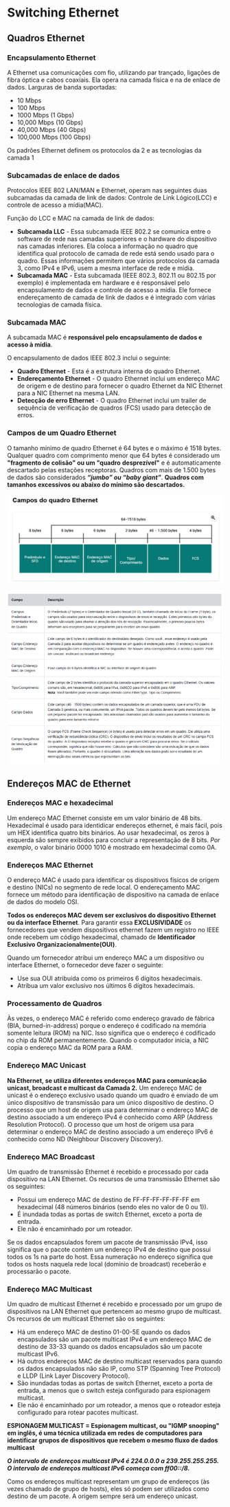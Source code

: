 # Switching Ethernet

## Quadros Ethernet

### Encapsulamento Ethernet

A Ethernet usa comunicações com fio, utilizando par trançado, ligações de fibra óptica e cabos coaxiais.
Ela opera na camada física e na de enlace de dados. 
Larguras de banda suportadas:

* 10 Mbps
* 100 Mbps
* 1000 Mbps (1 Gbps)
* 10,000 Mbps (10 Gbps)
* 40,000 Mbps (40 Gbps)
* 100,000 Mbps (100 Gbps)

Os padrões Ethernet definem os protocolos da 2 e as tecnologias da camada 1

### Subcamadas de enlace de dados

Protocolos IEEE 802 LAN/MAN e Ethernet, operam nas seguintes duas subcamadas da camada de link de dados:
Controle de Link Lógico(LCC) e controle de acesso a mídia(MAC). 

Função do LCC e MAC na camada de link de dados:

* **Subcamada LLC** - Essa subcamada IEEE 802.2 se comunica entre o software de rede nas camadas superiores e 
o hardware do dispositivo nas camadas inferiores. Ela coloca a informação no quadro que identifica qual 
protocolo de camada de rede está sendo usado para o quadro. Essas informações permitem que vários protocolos 
da camada 3, como IPv4 e IPv6, usem a mesma interface de rede e mídia.
* **Subcamada MAC** - Esta subcamada (IEEE 802.3, 802.11 ou 802.15 por exemplo) é implementada em hardware e é 
responsável pelo encapsulamento de dados e controle de acesso a mídia. Ele fornece endereçamento de camada de 
link de dados e é integrado com várias tecnologias de camada física.

### Subcamada MAC

A subcamada MAC é **responsável pelo encapsulamento de dados e acesso à mídia**.

O encapsulamento de dados IEEE 802.3 inclui o seguinte:

* **Quadro Ethernet** - Esta é a estrutura interna do quadro Ethernet.
* **Endereçamento Ethernet** - O quadro Ethernet inclui um endereço MAC de origem e de destino para fornecer o 
quadro Ethernet da NIC Ethernet para a NIC Ethernet na mesma LAN.
* **Detecção de erro Ethernet** - O quadro Ethernet inclui um trailer de sequência de verificação de quadros (FCS) usado para detecção de erros.

### Campos de um Quadro Ethernet

O tamanho mínimo de quadro Ethernet é 64 bytes e o máximo é 1518 bytes.
Qualquer quadro com comprimento menor que 64 bytes é considerado um **"fragmento de colisão" ou um "quadro** 
**desprezível"** e é automaticamente descartado pelas estações receptoras. Quadros com mais de 1.500 bytes de 
dados são considerados ***“jumbo” ou “baby giant”***.
**Quadros com tamanhos excessivos ou abaixo do mínimo são descartados.**

![Campos Ethernet](../imagens/camposEthernet.png)

![Tabela Campos Ethernet](../imagens/tblCamposEthernet.png)

## Endereços MAC de Ethernet

### Endereços MAC e hexadecimal

Um endereço MAC Ethernet consiste em um valor binário de 48 bits.
Hexadecimal é usado para identidicar endereços ethernet, é mais fácil, pois um HEX identifica quatro bits
binários.
Ao usar hexadecimal, os zeros à esquerda são sempre exibidos para concluir a representação de 8 bits. 
_Por exemplo_, o valor binário 0000 1010 é mostrado em hexadecimal como 0A.

### Endereços MAC Ethernet

O endereço MAC é usado para identificar os dispositivos físicos de origem e destino (NICs) no segmento de rede local. 
O endereçamento MAC fornece um método para identificação de dispositivo na camada de enlace de dados do modelo OSI.

**Todos os endereços MAC devem ser exclusivos do dispositivo Ethernet ou da interface Ethernet**.
Para garantir essa **EXCLUSIVIDADE** os fornecedores que vendem dispositivos ethernet fazem um registro
no IEEE onde recebem um código hexadecimal, chamado de **Identificador Exclusivo Organizacionalmente(OUI)**.

Quando um fornecedor atribui um endereço MAC a um dispositivo ou interface Ethernet, o fornecedor deve fazer o seguinte:

* Use sua OUI atribuída como os primeiros 6 dígitos hexadecimais.
* Atribua um valor exclusivo nos últimos 6 dígitos hexadecimais.

### Processamento de Quadros

Às vezes, o endereço MAC é referido como endereço gravado de fábrica (BIA, burned-in-address) porque o 
endereço é codificado na memória somente leitura (ROM) na NIC. Isso significa que o endereço é codificado no 
chip da ROM permanentemente.
Quando o computador inicia, a NIC copia o endereço MAC da ROM para a RAM.

### Endereço MAC Unicast

**Na Ethernet, se utiliza diferentes endereços MAC para comunicação unicast, broadcast e multicast da Camada 2.**
Um endereço MAC de unicast é o endereço exclusivo usado quando um quadro é enviado de um único dispositivo de 
transmissão para um único dispositivo de destino.
O processo que um host de origem usa para determinar o endereço MAC de destino associado a um endereço IPv4 é 
conhecido como ARP (Address Resolution Protocol).
O processo que um host de origem usa para determinar o endereço MAC de destino associado a um endereço IPv6 é 
conhecido como ND (Neighbour Discovery Discovery).

### Endereço MAC Broadcast

Um quadro de transmissão Ethernet é recebido e processado por cada dispositivo na LAN Ethernet. Os recursos de 
uma transmissão Ethernet são os seguintes:

* Possui um endereço MAC de destino de FF-FF-FF-FF-FF-FF em hexadecimal (48 números binários (sendo eles no valor de 0 ou 1)).
* É inundada todas as portas de switch Ethernet, exceto a porta de entrada.
* Ele não é encaminhado por um roteador.

Se os dados encapsulados forem um pacote de transmissão IPv4, isso significa que o pacote contém um endereço 
IPv4 de destino que possui todos os 1s na parte do host. Essa numeração no endereço significa que todos os 
hosts naquela rede local (domínio de broadcast) receberão e processarão o pacote.

### Endereço MAC Multicast

Um quadro de multicast Ethernet é recebido e processado por um grupo de dispositivos na LAN Ethernet que 
pertencem ao mesmo grupo de multicast. Os recursos de um multicast Ethernet são os seguintes:

* Há um endereço MAC de destino 01-00-5E quando os dados encapsulados são um pacote multicast IPv4 e um 
endereço MAC de destino de 33-33 quando os dados encapsulados são um pacote multicast IPv6.
* Há outros endereços MAC de destino multicast reservados para quando os dados encapsulados não são IP, como 
STP (Spanning Tree Protocol) e LLDP (Link Layer Discovery Protocol).
* São inundadas todas as portas de switch Ethernet, exceto a porta de entrada, a menos que o switch esteja 
configurado para espionagem multicast.
* Ele não é encaminhado por um roteador, a menos que o roteador esteja configurado para rotear pacotes multicast.

**ESPIONAGEM MULTICAST = Espionagem multicast, ou "IGMP snooping" em inglês, é uma técnica utilizada em redes** 
**de computadores para identificar grupos de dispositivos que recebem o mesmo fluxo de dados multicast**

***O intervalo de endereços multicast IPv4 é 224.0.0.0 a 239.255.255.255.***
***O intervalo de endereços multicast IPv6 começa com ff00::/8.***

Como os endereços multicast representam um grupo de endereços (às vezes chamado de grupo de hosts), eles só 
podem ser utilizados como destino de um pacote. A origem sempre será um endereço unicast.


